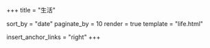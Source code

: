 +++
title = "生活"

sort_by = "date"
paginate_by = 10
render = true
template = "life.html"

insert_anchor_links = "right"
+++
